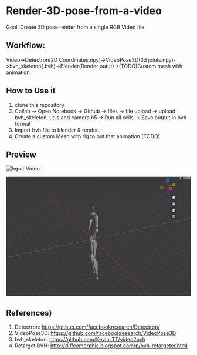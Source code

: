 # Render-3D-pose-from-a-video

Goal: Create 3D pose render from a single RGB Video file.
## Workflow:

Video->Detectron(2D Coordinates.npy)->VideoPose3D(3d joints.npy)->bvh_skeleton(.bvh)->Blender(Render outut)->(TODO)Custom mesh with animation
## How to Use it

1. clone this repository
2. Collab -> Open Notebook -> Github -> files -> file upload -> upload bvh_skeleton, utils and camera.h5 -> Run all cells -> Save output in bvh format
3. Import bvh file to blender & render.
4. Create a custom Mesh with rig to put that animation.(TODO)

## Preview 
![Input Video](https://github.com/lalasray/Render-3D-pose-from-a-video/blob/main/input.gif)

![BVH render in blender](https://github.com/lalasray/Render-3D-pose-from-a-video/blob/main/ouput.gif)
## References)


1. Detectron: https://github.com/facebookresearch/Detectron/
2. VideoPose3D: https://github.com/facebookresearch/VideoPose3D
3. bvh_skeleton: https://github.com/KevinLTT/video2bvh
4. Retarget BVH: http://diffeomorphic.blogspot.com/p/bvh-retargeter.html
